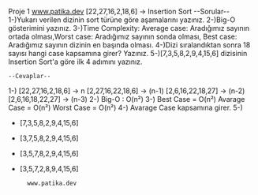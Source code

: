 Proje 1       www.patika.dev
[22,27,16,2,18,6] -> Insertion Sort
      --Sorular--
1-)Yukarı verilen dizinin sort türüne göre aşamalarını yazınız.
2-)Big-O gösterimini yazınız.
3-)Time Complexity: Average case: Aradığımız sayının ortada olması,Worst case: Aradığımız sayının sonda olması, Best case: Aradığımız sayının dizinin en başında olması.
4-)Dizi sıralandıktan sonra 18 sayısı hangi case kapsamına girer? Yazınız.
5-)[7,3,5,8,2,9,4,15,6] dizisinin Insertion Sort'a göre ilk 4 adımını yazınız.

    --Cevaplar--
1-)
  [22,27,16,2,18,6] ->  n
  [2,27,16,22,18,6] -> (n-1)
  [2,6,16,22,18,27] -> (n-2)
  [2,6,16,18,22,27] -> (n-3)
2-)
  Big-O : O(n²)
3-)
Best Case = O(n²) 
Avarage Case = O(n²) 
Worst Case = O(n²)
4-)
Avarage Case kapsamına girer.
5-)
  * [7,3,5,8,2,9,4,15,6]
  * [3,7,5,8,2,9,4,15,6]
  * [3,5,7,8,2,9,4,15,6]
  * [3,5,7,2,8,9,4,15,6]
  
          www.patika.dev
